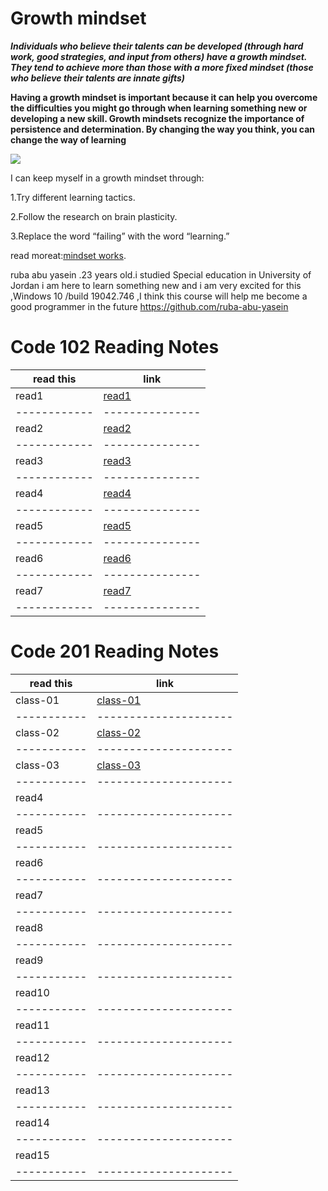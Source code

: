 # Growth mindset
***Individuals who believe their talents can be developed (through hard work, good strategies, and input from others) have a growth mindset. They tend to achieve more than those with a more fixed mindset (those who believe their talents are innate gifts)***

**Having a growth mindset is important because it can help you overcome the difficulties you might go through when learning something new or developing a new skill. Growth mindsets recognize the importance of persistence and determination. By changing the way you think, you can change the way of learning**

![](https://encrypted-tbn0.gstatic.com/images?q=tbn:ANd9GcTybTGDjYEHARIwIFLN3I3M-ydi9FaowEv9Ow&usqp=CAU)


I can keep myself in a growth mindset through:

1.Try different learning tactics.

2.Follow the research on brain plasticity.

3.Replace the word “failing” with the word “learning.”

read moreat:[mindset works](https://www.mindsetworks.com/science/).

ruba abu yasein .23 years old.i studied Special education in University of Jordan i am here to learn something new and i am very excited for this ,Windows 10 /build 19042.746 ,I think this course will help me become a good programmer in the future 
https://github.com/ruba-abu-yasein

# Code 102 Reading Notes

| read this  | link          |
|------------|---------------|
| read1      | [read1](read1)| 
|------------|---------------|
| read2      | [read2](read2)|
|------------|---------------|
| read3      | [read3](read3)|
|------------|---------------|
| read4      | [read4](read4)|
|------------|---------------|
| read5      | [read5](read5)|
|------------|---------------|
| read6      | [read6](read6)|
|------------|---------------|
| read7      | [read7](read7)|
|------------|---------------|


# Code 201 Reading Notes

| read this | link                |
|-----------|---------------------|
| class-01  | [class-01](class-01)| 
|-----------|---------------------|  
| class-02  | [class-02](class-02)|
|-----------|---------------------|
| class-03  | [class-03](class-03)|
|-----------|---------------------|
|   read4   | []()                |
|-----------|---------------------|
|   read5   | []()                |
|-----------|---------------------|
|   read6   | []()                |
|-----------|---------------------|
|   read7   | []()                |
|-----------|---------------------|
|   read8   | []()                | 
|-----------|---------------------|  
|   read9   | []()                |
|-----------|---------------------|
|   read10  | []()                |
|-----------|---------------------|
|   read11  | []()                |
|-----------|---------------------|
|   read12  | []()                |
|-----------|---------------------|
|    read13 | []()                |
|-----------|---------------------|
|   read14  | []()                |
|-----------|---------------------|
|   read15  | []()                |
|-----------|---------------------|